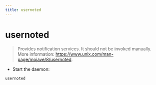 ```yaml
---
title: usernoted
---
```

# usernoted

> Provides notification services.
> It should not be invoked manually.
> More information: <https://www.unix.com/man-page/mojave/8/usernoted>.

- Start the daemon:

`usernoted`
